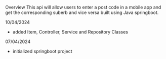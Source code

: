 Overview
This api will allow users to enter a post code in a mobile app and get the corresponding suberb and vice versa
built using Java springboot.

10/04/2024

- added Item, Controller, Service and Repository Classes

07/04/2024

- initialized springboot project
